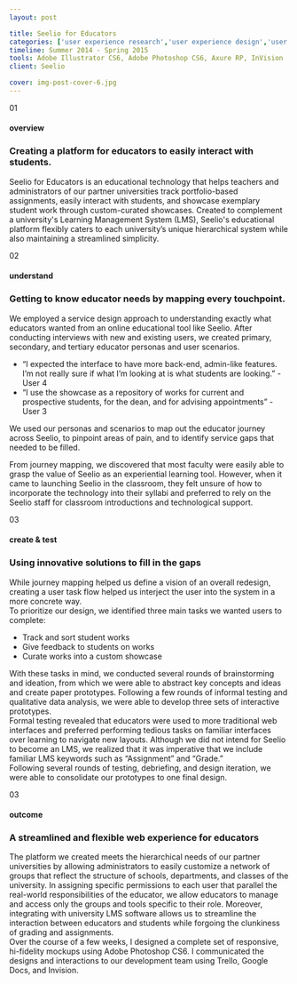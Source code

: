 ```yaml
---
layout: post

title: Seelio for Educators
categories: ['user experience research','user experience design','user interface design','featured']
timeline: Summer 2014 - Spring 2015
tools: Adobe Illustrator CS6, Adobe Photoshop CS6, Axure RP, InVision
client: Seelio

cover: img-post-cover-6.jpg
---
```


<div class="post__section">
	<div class="marker marker-post">01</div>
	<h4 class="heading heading--regular heading--emphasize">overview</h4>
	<h3 class="heading heading--fancy">Creating a platform for educators to easily interact with students.</h3>
	<p>
		Seelio for Educators is an educational technology that helps teachers and administrators of our partner universities track portfolio-based assignments, easily interact with students, and showcase exemplary student work through custom-curated showcases. Created to complement a university's Learning Management System (LMS), Seelio's educational platform flexibly caters to each university’s unique hierarchical system while also maintaining a streamlined simplicity.
	</p>
</div>

<div class="post__section">
	<div class="marker marker-post">02</div>
	<h4 class="heading heading--regular heading--emphasize post__heading--stacked">understand</h4>
	<h3 class="heading heading--fancy">Getting to know educator needs by mapping every touchpoint.</h3>
	<p>
		We employed a service design approach to understanding exactly what educators wanted from an online educational tool like Seelio. After conducting interviews with new and existing users, we created primary, secondary, and tertiary educator personas and user scenarios.
	</p>
	<div class="post__quote">
		<ul class="list">
			<li>
				“I expected the interface to have more back-end, admin-like features. I’m not really sure if what I’m looking at is what students are looking.” - User 4
			</li>
			<li>
				“I use the showcase as a repository of works for current and prospective students, for the dean, and for advising appointments”  - User 3
			</li>
		</ul>
	</div>
	<p>
		We used our personas and scenarios to map out the educator journey across Seelio, to pinpoint areas of pain, and to identify service gaps that needed to be filled. 
	</p>
	<p>
		From journey mapping, we discovered that most faculty were easily able to grasp the value of Seelio as an experiential learning tool. However, when it came to launching Seelio in the classroom, they felt unsure of how to incorporate the technology into their syllabi and preferred to rely on the Seelio staff for classroom introductions and technological support.
	</p>
</div>

<div class="post__section">
	<div class="marker marker-post">03</div>
	<h4 class="heading heading--regular heading--emphasize">create & test</h4>
	<h3 class="heading heading--fancy">Using innovative solutions to fill in the gaps</h3>
	<p>
		While journey mapping helped us define a vision of an overall redesign, creating a user task flow helped us interject the user into the system in a more concrete way.
		<br>
		To prioritize our design, we identified three main tasks we wanted users to complete:
		<ul>
			<li>Track and sort student works</li>
			<li>Give feedback to students on works</li>
			<li>Curate works into a custom showcase</li>
		</ul>
		With these tasks in mind, we conducted several rounds of brainstorming and ideation, from which we were able to abstract key concepts and ideas and create paper prototypes. Following a few rounds of informal testing and qualitative data analysis, we were able to develop three sets of interactive prototypes.
		<br>
		Formal testing revealed that educators were used to more traditional web interfaces and preferred performing tedious tasks on familiar interfaces over learning to navigate new layouts. Although we did not intend for Seelio to become an LMS, we realized that it was imperative that we include familiar LMS keywords such as “Assignment” and “Grade.” 
		<br>
		Following several rounds of testing, debriefing, and design iteration, we were able to consolidate our prototypes to one final design.
	</p>
</div>

<div class="post__section">
	<div class="marker marker-post">03</div>
	<h4 class="heading heading--regular heading--emphasize">outcome</h4>
	<h3 class="heading heading--fancy">A streamlined and flexible web experience for educators</h3>
	<p>
		The platform we created meets the hierarchical needs of our partner universities by allowing administrators to easily customize a network of groups that reflect the structure of schools, departments, and classes of the university. In assigning specific permissions to each user that parallel the real-world responsibilities of the educator, we allow educators to manage and access only the groups and tools specific to their role. Moreover, integrating with university LMS software allows us to streamline the interaction between educators and students while forgoing the clunkiness of grading and assignments.
		<br>
		Over the course of a few weeks, I designed a complete set of responsive, hi-fidelity mockups using Adobe Photoshop CS6. I communicated the designs and interactions to our development team using Trello, Google Docs, and Invision.
	</p>
</div>

